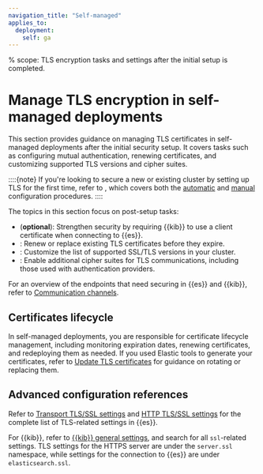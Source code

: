 ```yaml
---
navigation_title: "Self-managed"
applies_to:
  deployment:
    self: ga
---
```


% scope: TLS encryption tasks and settings after the initial setup is completed.
# Manage TLS encryption in self-managed deployments

This section provides guidance on managing TLS certificates in self-managed deployments after the initial security setup. It covers tasks such as configuring mutual authentication, renewing certificates, and customizing supported TLS versions and cipher suites.

::::{note}
If you're looking to secure a new or existing cluster by setting up TLS for the first time, refer to [](./self-setup.md), which covers both the [automatic](./self-auto-setup.md) and [manual](./self-setup.md#manual-configuration) configuration procedures.
::::

The topics in this section focus on post-setup tasks:

* [](./kibana-es-mutual-tls.md) (**optional**): Strengthen security by requiring {{kib}} to use a client certificate when connecting to {{es}}.
* [](./updating-certificates.md): Renew or replace existing TLS certificates before they expire.
* [](./supported-ssltls-versions-by-jdk-version.md): Customize the list of supported SSL/TLS versions in your cluster.
* [](./enabling-cipher-suites-for-stronger-encryption.md): Enable additional cipher suites for TLS communications, including those used with authentication providers.

For an overview of the endpoints that need securing in {{es}} and {{kib}}, refer to [Communication channels](./secure-cluster-communications.md#communication-channels).

## Certificates lifecycle

In self-managed deployments, you are responsible for certificate lifecycle management, including monitoring expiration dates, renewing certificates, and redeploying them as needed. If you used Elastic tools to generate your certificates, refer to [Update TLS certificates](./updating-certificates.md) for guidance on rotating or replacing them.

## Advanced configuration references

Refer to [Transport TLS/SSL settings](elasticsearch://reference/elasticsearch/configuration-reference/security-settings.md#transport-tls-ssl-settings) and [HTTP TLS/SSL settings](elasticsearch://reference/elasticsearch/configuration-reference/security-settings.md#http-tls-ssl-settings) for the complete list of TLS-related settings in {{es}}.

For {{kib}}, refer to [{{kib}} general settings](kibana://reference/configuration-reference/general-settings.md), and search for all `ssl`-related settings. TLS settings for the HTTPS server are under the `server.ssl` namespace, while settings for the connection to {{es}} are under `elasticsearch.ssl`.
